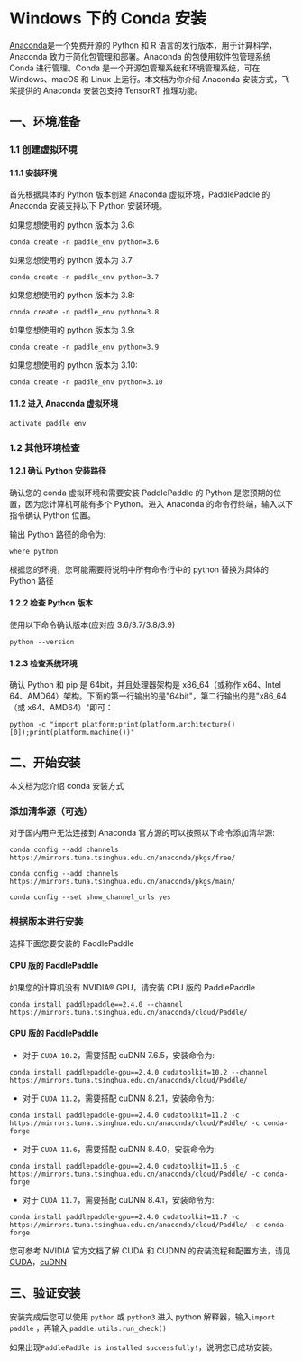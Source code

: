 # Windows 下的 Conda 安装

[Anaconda](https://www.anaconda.com/)是一个免费开源的 Python 和 R 语言的发行版本，用于计算科学，Anaconda 致力于简化包管理和部署。Anaconda 的包使用软件包管理系统 Conda 进行管理。Conda 是一个开源包管理系统和环境管理系统，可在 Windows、macOS 和 Linux 上运行。本文档为你介绍 Anaconda 安装方式，飞桨提供的 Anaconda 安装包支持 TensorRT 推理功能。

## 一、环境准备


### 1.1 创建虚拟环境

#### 1.1.1 安装环境

首先根据具体的 Python 版本创建 Anaconda 虚拟环境，PaddlePaddle 的 Anaconda 安装支持以下 Python 安装环境。


如果您想使用的 python 版本为 3.6:

```
conda create -n paddle_env python=3.6
```

如果您想使用的 python 版本为 3.7:

```
conda create -n paddle_env python=3.7
```

如果您想使用的 python 版本为 3.8:

```
conda create -n paddle_env python=3.8
```

如果您想使用的 python 版本为 3.9:

```
conda create -n paddle_env python=3.9
```

如果您想使用的 python 版本为 3.10:

```
conda create -n paddle_env python=3.10
```


#### 1.1.2 进入 Anaconda 虚拟环境

```
activate paddle_env
```



### 1.2 其他环境检查

#### 1.2.1 确认 Python 安装路径

确认您的 conda 虚拟环境和需要安装 PaddlePaddle 的 Python 是您预期的位置，因为您计算机可能有多个 Python。进入 Anaconda 的命令行终端，输入以下指令确认 Python 位置。

输出 Python 路径的命令为:

```
where python
```


根据您的环境，您可能需要将说明中所有命令行中的 python 替换为具体的 Python 路径



#### 1.2.2 检查 Python 版本

使用以下命令确认版本(应对应 3.6/3.7/3.8/3.9)

```
python --version
```



#### 1.2.3 检查系统环境

确认 Python 和 pip 是 64bit，并且处理器架构是 x86_64（或称作 x64、Intel 64、AMD64）架构。下面的第一行输出的是"64bit"，第二行输出的是"x86_64（或 x64、AMD64）"即可：


```
python -c "import platform;print(platform.architecture()[0]);print(platform.machine())"
```



## 二、开始安装

本文档为您介绍 conda 安装方式

### 添加清华源（可选）

对于国内用户无法连接到 Anaconda 官方源的可以按照以下命令添加清华源:

  ```
  conda config --add channels https://mirrors.tuna.tsinghua.edu.cn/anaconda/pkgs/free/
  ```
  ```
  conda config --add channels https://mirrors.tuna.tsinghua.edu.cn/anaconda/pkgs/main/
  ```
  ```
  conda config --set show_channel_urls yes
  ```


### 根据版本进行安装

选择下面您要安装的 PaddlePaddle


#### CPU 版的 PaddlePaddle

如果您的计算机没有 NVIDIA® GPU，请安装 CPU 版的 PaddlePaddle

```
conda install paddlepaddle==2.4.0 --channel https://mirrors.tuna.tsinghua.edu.cn/anaconda/cloud/Paddle/
```



#### GPU 版的 PaddlePaddle


*  对于 `CUDA 10.2`，需要搭配 cuDNN 7.6.5，安装命令为:

  ```
  conda install paddlepaddle-gpu==2.4.0 cudatoolkit=10.2 --channel https://mirrors.tuna.tsinghua.edu.cn/anaconda/cloud/Paddle/
  ```

*  对于 `CUDA 11.2`，需要搭配 cuDNN 8.2.1，安装命令为:

  ```
  conda install paddlepaddle-gpu==2.4.0 cudatoolkit=11.2 -c https://mirrors.tuna.tsinghua.edu.cn/anaconda/cloud/Paddle/ -c conda-forge
  ```

*  对于 `CUDA 11.6`，需要搭配 cuDNN 8.4.0，安装命令为:

  ```
  conda install paddlepaddle-gpu==2.4.0 cudatoolkit=11.6 -c https://mirrors.tuna.tsinghua.edu.cn/anaconda/cloud/Paddle/ -c conda-forge
  ```

*  对于 `CUDA 11.7`，需要搭配 cuDNN 8.4.1，安装命令为:

  ```
  conda install paddlepaddle-gpu==2.4.0 cudatoolkit=11.7 -c https://mirrors.tuna.tsinghua.edu.cn/anaconda/cloud/Paddle/ -c conda-forge
  ```

您可参考 NVIDIA 官方文档了解 CUDA 和 CUDNN 的安装流程和配置方法，请见[CUDA](https://docs.nvidia.com/cuda/cuda-installation-guide-linux/)，[cuDNN](https://docs.nvidia.com/deeplearning/sdk/cudnn-install/)


## **三、验证安装**

安装完成后您可以使用 `python` 或 `python3` 进入 python 解释器，输入`import paddle` ，再输入
 `paddle.utils.run_check()`

如果出现`PaddlePaddle is installed successfully!`，说明您已成功安装。
